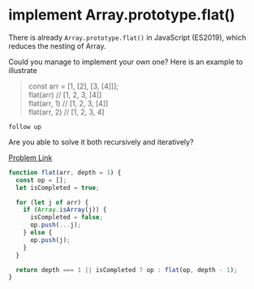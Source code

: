 # implement Array.prototype.flat()

There is already `Array.prototype.flat()` in JavaScript (ES2019), which reduces the nesting of Array.

Could you manage to implement your own one? Here is an example to illustrate

> const arr = [1, [2], [3, [4]]];<br>
> flat(arr) // [1, 2, 3, [4]]<br>
> flat(arr, 1) // [1, 2, 3, [4]]<br>
> flat(arr, 2) // [1, 2, 3, 4]

`follow up`

Are you able to solve it both recursively and iteratively?

[Problem Link](https://bigfrontend.dev/problem/implement-Array-prototype.flat)

```js
function flat(arr, depth = 1) {
  const op = [];
  let isCompleted = true;

  for (let j of arr) {
    if (Array.isArray(j)) {
      isCompleted = false;
      op.push(...j);
    } else {
      op.push(j);
    }
  }

  return depth === 1 || isCompleted ? op : flat(op, depth - 1);
}
```
